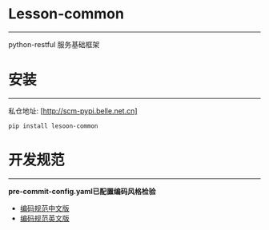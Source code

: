 # Lesson-common

***
python-restful 服务基础框架

# 安装

***
私仓地址: [http://scm-pypi.belle.net.cn]

`pip install lesoon-common`


# 开发规范

***
**pre-commit-config.yaml已配置编码风格检验**

+ [编码规范中文版](https://zh-google-styleguide.readthedocs.io/en/latest/google-python-styleguide/python_language_rules/) <br>
+ [编码规范英文版](https://google.github.io/styleguide/pyguide.html) <br>
